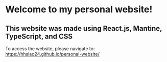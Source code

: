 # Welcome to my personal website!

## This website was made using React.js, Mantine, TypeScript, and CSS

To access the website, please navigate to: https://hhsiao24.github.io/personal-website/ 
